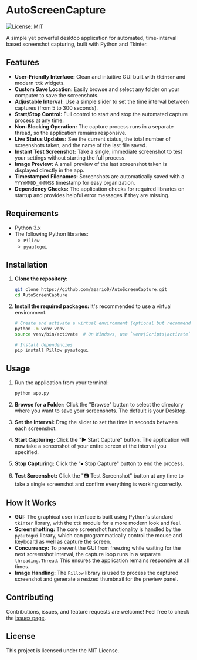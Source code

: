 # AutoScreenCapture

[![License: MIT](https://img.shields.io/badge/License-MIT-yellow.svg)](https://opensource.org/licenses/MIT)

A simple yet powerful desktop application for automated, time-interval based screenshot capturing, built with Python and Tkinter.


## Features

-   **User-Friendly Interface:** Clean and intuitive GUI built with `tkinter` and modern `ttk` widgets.
-   **Custom Save Location:** Easily browse and select any folder on your computer to save the screenshots.
-   **Adjustable Interval:** Use a simple slider to set the time interval between captures (from 5 to 300 seconds).
-   **Start/Stop Control:** Full control to start and stop the automated capture process at any time.
-   **Non-Blocking Operation:** The capture process runs in a separate thread, so the application remains responsive.
-   **Live Status Updates:** See the current status, the total number of screenshots taken, and the name of the last file saved.
-   **Instant Test Screenshot:** Take a single, immediate screenshot to test your settings without starting the full process.
-   **Image Preview:** A small preview of the last screenshot taken is displayed directly in the app.
-   **Timestamped Filenames:** Screenshots are automatically saved with a `YYYYMMDD_HHMMSS` timestamp for easy organization.
-   **Dependency Checks:** The application checks for required libraries on startup and provides helpful error messages if they are missing.

## Requirements

-   Python 3.x
-   The following Python libraries:
    -   `Pillow`
    -   `pyautogui`

## Installation

1.  **Clone the repository:**
    ```sh
    git clone https://github.com/azario0/AutoScreenCapture.git
    cd AutoScreenCapture
    ```

2.  **Install the required packages:**
    It's recommended to use a virtual environment.
    ```sh
    # Create and activate a virtual environment (optional but recommended)
    python -m venv venv
    source venv/bin/activate  # On Windows, use `venv\Scripts\activate`

    # Install dependencies
    pip install Pillow pyautogui
    ```

## Usage

1.  Run the application from your terminal:
    ```sh
    python app.py
    ```

2.  **Browse for a Folder:** Click the "Browse" button to select the directory where you want to save your screenshots. The default is your Desktop.

3.  **Set the Interval:** Drag the slider to set the time in seconds between each screenshot.

4.  **Start Capturing:** Click the "▶ Start Capture" button. The application will now take a screenshot of your entire screen at the interval you specified.

5.  **Stop Capturing:** Click the "⏹ Stop Capture" button to end the process.

6.  **Test Screenshot:** Click the "📷 Test Screenshot" button at any time to take a single screenshot and confirm everything is working correctly.

## How It Works

-   **GUI:** The graphical user interface is built using Python's standard `tkinter` library, with the `ttk` module for a more modern look and feel.
-   **Screenshotting:** The core screenshot functionality is handled by the `pyautogui` library, which can programmatically control the mouse and keyboard as well as capture the screen.
-   **Concurrency:** To prevent the GUI from freezing while waiting for the next screenshot interval, the capture loop runs in a separate `threading.Thread`. This ensures the application remains responsive at all times.
-   **Image Handling:** The `Pillow` library is used to process the captured screenshot and generate a resized thumbnail for the preview panel.

## Contributing

Contributions, issues, and feature requests are welcome! Feel free to check the [issues page](https://github.com/azario0/AutoScreenCapture/issues).

## License

This project is licensed under the MIT License.


